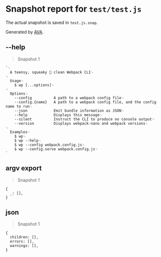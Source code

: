 # Snapshot report for `test/test.js`

The actual snapshot is saved in `test.js.snap`.

Generated by [AVA](https://avajs.dev).

## --help

> Snapshot 1

    `␊
      A teensy, squeaky 🐤 clean Webpack CLI␊
    ␊
      Usage␊
        $ wp [...options]␊
    ␊
      Options␊
        --config          A path to a webpack config file␊
        --config.{name}   A path to a webpack config file, and the config name to run␊
        --json            Emit bundle information as JSON␊
        --help            Displays this message␊
        --silent          Instruct the CLI to produce no console output␊
        --version         Displays webpack-nano and webpack versions␊
    ␊
      Examples␊
        $ wp␊
        $ wp --help␊
        $ wp --config webpack.config.js␊
        $ wp --config.serve webpack.config.js␊
    `

## argv export

> Snapshot 1

    {
      _: [],
    }

## json

> Snapshot 1

    {
      children: [],
      errors: [],
      warnings: [],
    }
